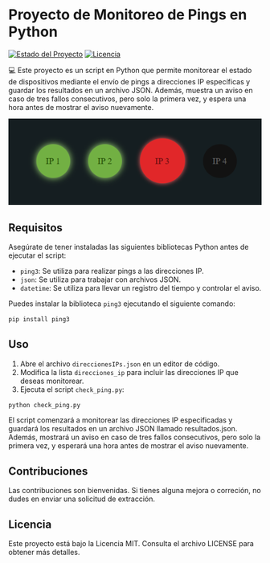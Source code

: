 # Proyecto de Monitoreo de Pings en Python

[![Estado del Proyecto](https://img.shields.io/badge/Estado-Completo-brightgreen)](https://github.com/21albertoff/checkPingIp)
[![Licencia](https://img.shields.io/badge/Licencia-MIT-blue.svg)](LICENSE)

💻 Este proyecto es un script en Python que permite monitorear el estado de dispositivos mediante el envío de pings a direcciones IP específicas y guardar los resultados en un archivo JSON. Además, muestra un aviso en caso de tres fallos consecutivos, pero solo la primera vez, y espera una hora antes de mostrar el aviso nuevamente.

![Portada Proyecto](src/img/image.png)

## Requisitos

Asegúrate de tener instaladas las siguientes bibliotecas Python antes de ejecutar el script:

- `ping3`: Se utiliza para realizar pings a las direcciones IP.
- `json`: Se utiliza para trabajar con archivos JSON.
- `datetime`: Se utiliza para llevar un registro del tiempo y controlar el aviso.

Puedes instalar la biblioteca `ping3` ejecutando el siguiente comando:

```bash
pip install ping3
```

## Uso

1. Abre el archivo `direccionesIPs.json` en un editor de código.
2. Modifica la lista `direcciones_ip` para incluir las direcciones IP que deseas monitorear.
3. Ejecuta el script `check_ping.py`:

```bash
python check_ping.py
```

El script comenzará a monitorear las direcciones IP especificadas y guardará los resultados en un archivo JSON llamado resultados.json. Además, mostrará un aviso en caso de tres fallos consecutivos, pero solo la primera vez, y esperará una hora antes de mostrar el aviso nuevamente.

## Contribuciones

Las contribuciones son bienvenidas. Si tienes alguna mejora o correción, no dudes en enviar una solicitud de extracción.

## Licencia

Este proyecto está bajo la Licencia MIT. Consulta el archivo LICENSE para obtener más detalles.




